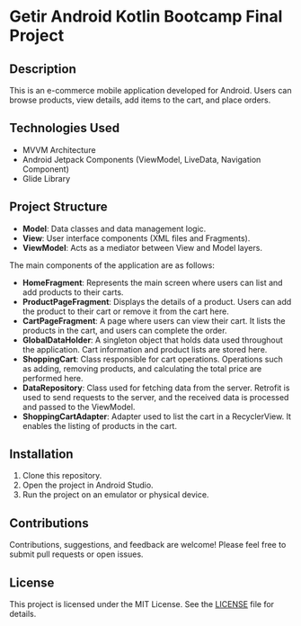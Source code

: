 # Getir Android Kotlin Bootcamp Final Project

## Description

This is an e-commerce mobile application developed for Android. Users can browse products, view details, add items to the cart, and place orders.

## Technologies Used

- MVVM Architecture
- Android Jetpack Components (ViewModel, LiveData, Navigation Component)
- Glide Library

## Project Structure

- **Model**: Data classes and data management logic.
- **View**: User interface components (XML files and Fragments).
- **ViewModel**: Acts as a mediator between View and Model layers.

The main components of the application are as follows:

- **HomeFragment**: Represents the main screen where users can list and add products to their carts.
- **ProductPageFragment**: Displays the details of a product. Users can add the product to their cart or remove it from the cart here.
- **CartPageFragment**: A page where users can view their cart. It lists the products in the cart, and users can complete the order.
- **GlobalDataHolder**: A singleton object that holds data used throughout the application. Cart information and product lists are stored here.
- **ShoppingCart**: Class responsible for cart operations. Operations such as adding, removing products, and calculating the total price are performed here.
- **DataRepository**: Class used for fetching data from the server. Retrofit is used to send requests to the server, and the received data is processed and passed to the ViewModel.
- **ShoppingCartAdapter**: Adapter used to list the cart in a RecyclerView. It enables the listing of products in the cart.


## Installation

1. Clone this repository.
2. Open the project in Android Studio.
3. Run the project on an emulator or physical device.

## Contributions

Contributions, suggestions, and feedback are welcome! Please feel free to submit pull requests or open issues.

## License

This project is licensed under the MIT License. See the [LICENSE](LICENSE) file for details.


